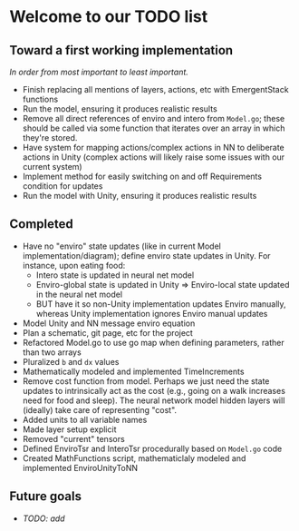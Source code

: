 <h1>Welcome to our TODO list</h1>

 <h2>Toward a first working implementation</h2>
 
 *In order from most important to least important.*
 
 * Finish replacing all mentions of layers, actions, etc with EmergentStack functions
 * Run the model, ensuring it produces realistic results
 * Remove all direct references of enviro and intero from `Model.go`; these should be called via some function that iterates over an array in which they're stored.
 * Have system for mapping actions/complex actions in NN to deliberate actions in Unity (complex actions will likely raise some issues with our current system)
 * Implement method for easily switching on and off Requirements condition for updates
 * Run the model with Unity, ensuring it produces realistic results
 
 <h2>Completed</h2>

 * Have no "enviro" state updates (like in current Model implementation/diagram); define enviro state updates in Unity. For instance, upon eating food:
   * Intero state is updated in neural net model
   * Enviro-global state is updated in Unity => Enviro-local state updated in the neural net model
   * BUT have it so non-Unity implementation updates Enviro manually, whereas Unity implementation ignores Enviro manual updates
 * Model Unity and NN message enviro equation 
 * Plan a schematic, git page, etc for the project
 * Refactored Model.go to use go map when defining parameters, rather than two arrays
 * Pluralized `b` and `dx` values
 * Mathematically modeled and implemented TimeIncrements
 * Remove cost function from model.  Perhaps we just need the state updates to intrinsically act as the cost (e.g., going on a walk increases need for food and sleep).  The neural network model hidden layers will (ideally) take care of representing "cost".
 * Added units to all variable names
 * Made layer setup explicit
 * Removed "current" tensors
 * Defined EnviroTsr and InteroTsr procedurally based on `Model.go` code
 * Created MathFunctions script, mathematiclaly modeled and implemented EnviroUnityToNN

 <h2>Future goals</h2>
 
 * *TODO: add*
 